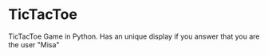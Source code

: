 # TicTacToe
TicTacToe Game in Python.
Has an unique display if you answer that you are the user "Misa"